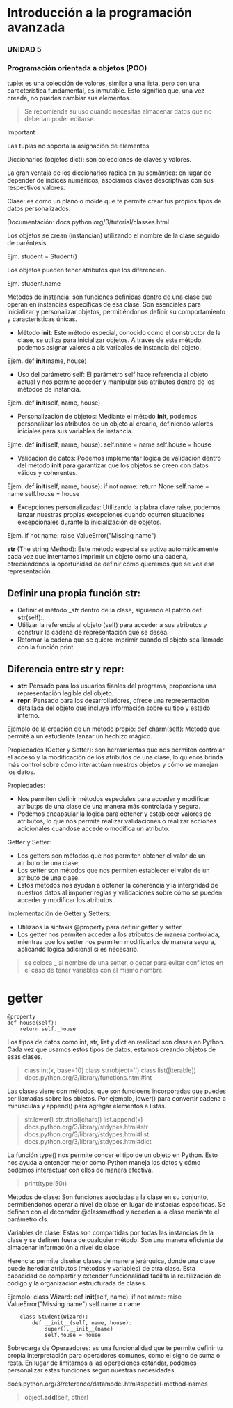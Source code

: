 # Introducción a la programación avanzada

### UNIDAD 5

### Programación orientada a objetos (POO)

tuple: es una colección de valores, similar a una lista, pero con una característica fundamental, es inmutable. Esto significa que, una vez creada, no puedes cambiar sus elementos.

> Se recomienda su uso cuando necesitas almacenar datos que no deberian poder editarse.

> [!IMPORTANT] 
> Las tuplas no soporta la asignación de elementos

Diccionarios (objetos dict): son colecciones de claves y valores.

La gran ventaja de los diccionarios radica en su semántica: en lugar de depender de índices numéricos, asociamos claves descriptivas con sus respectivos valores.

Clase: es como un plano o molde que te permite crear tus propios tipos de datos personalizados.

Documentación: docs.python.org/3/tutorial/classes.html

Los objetos se crean (instancian) utilizando el nombre de la clase seguido de paréntesis.

Ejm. student = Student()

Los objetos pueden tener atributos que los diferencien.

Ejm. student.name

Métodos de instancia: son funciones definidas dentro de una clase que operan en instancias específicas de esa clase. Son esenciales para inicializar y personalizar objetos, permitiéndonos definir su comportamiento y características únicas.

- Método __init__: Este método especial, conocido como el constructor de la clase, se utiliza para inicializar objetos. A través de este método, podemos asignar valores a als varibales de instancia del objeto.

Ejem. def __init__(name, house)

- Uso del parámetro self: El parámetro self hace referencia al objeto actual y nos permite acceder y manipular sus atributos dentro de los métodos de instancia.

Ejem. def __init__(self, name, house)

- Personalización de objetos: Mediante el método __init__, podemos personalizar los atributos de un objeto al crearlo, definiendo valores iniciales para sus variables de instancia.

Ejme. def __init__(self, name, house):
                self.name = name
                self.house = house

- Validación de datos: Podemos implementar lógica de validación dentro del método __init__ para garantizar que los objetos se creen con datos váidos y coherentes.

Ejem. def __init__(self, name, house):
            if not name:
                return None
            self.name = name
            self.house = house

- Excepciones personalizadas: Utilizando la plabra clave raise, podemos lanzar nuestras propias excepciones cuando ocurren situaciones excepcionales durante la inicialización de objetos.

Ejem.   if not name:
            raise ValueError("Missing name")

__str__ (The string Method): Este método especial se activa automáticamente cada vez que intentamos imprimir un objeto como una cadena, ofreciéndonos la oportunidad de definir cómo queremos que se vea esa representación.

## Definir una propia función __str__:
- Definir el método __str_ dentro de la clase, siguiendo el patrón def __str__(self):.
- Utilizar la referencia al objeto (self) para acceder a sus atributos y construir la cadena de representación que se desea.
- Retornar la cadena que se quiere imprimir cuando el objeto sea llamado con la función print.

## Diferencia entre __str__ y __repr__:
- __str__: Pensado para los usuarios fianles del programa, proporciona una representación legible del objeto.
- __repr__: Pensado para los desarrolladores, ofrece una representación detallada del objeto que incluye información sobre su tipo y estado interno.

Ejemplo de la creación de un método propio:
def charm(self):
Método que permité a un estudiante lanzar un hechizo mágico.

Propiedades (Getter y Setter): son herramientas que nos permiten controlar el acceso y la modificación de los atributos de una clase, lo qu enos brinda más control sobre cómo interactúan nuestros objetos y cómo se manejan los datos.

Propiedades:
- Nos permiten definir métodos especiales para acceder y modificar atributps de una clase de una manera más controlada y segura.
- Podemos encapsular la lógica para obtener y establecer valores de atributos, lo que nos permite realizar validaciones o realizar acciones adicionales cuandose accede o modifica un atributo.

Getter y Setter:
- Los getters son métodos que nos permiten obtener el valor de un atributo de una clase.
- Los setter son métodos que nos permiten establecer el valor de un atributo de una clase.
- Estos métodos nos ayudan a obtener la coherencia y la intergridad de nuestros datos al imponer reglas y validaciones sobre cómo se pueden acceder y modificar los atributos.

Implementación de Getter y Setters:
- Utilizaos la sintaxis @property para definir getter y setter.
- Los getter nos permiten acceder a los atributos de manera controlada, mientras que los setter nos permiten modificarlos de manera segura, aplicando lógica adicional si es necesario.

> se coloca _ al nombre de una setter, o getter para evitar conflictos en el caso de tener variables con el mismo nombre.

# getter
    @property
    def house(self):
        return self._house

Los tipos de datos como int, str, list y dict en realidad son clases en Python.
Cada vez que usamos estos tipos de datos, estamos creando objetos de esas clases.
> class int(x, base=10)
> class str(object='')
> class list([iterable])
docs.python.org/3/library/functions.html#int

Las clases viene con métodos, que son funcioens incorporadas que puedes ser llamadas sobre los objetos. Por ejemplo, lower() para convertir cadena a minúsculas y append() para agregar elementos a listas.
 > str.lower()
 > str.strip([chars])
 > list.append(x)
docs.python.org/3/library/stdypes.html#str
docs.python.org/3/library/stdypes.html#list
docs.python.org/3/library/stdypes.html#dict

 La función type() nos permite concer el tipo de un objeto en Python. Esto nos ayuda a entender mejor cómo Python maneja los datos y cómo podemos interactuar con ellos de manera efectiva.
 > print(type(50))

Métodos de clase: Son funciones asociadas a la clase en su conjunto, permitiéndonos operar a nivel de clase en lugar de instacias específicas. Se definen con el decorador @classmethod y acceden a la clase mediante el parámetro cls.

Variables de clase: Estas son compartidas por todas las instancias de la clase y se definen fuera de cualquier método. Son una manera eficiente de almacenar información a nivel de clase.

Herencia: permite diseñar clases de manera jerárquica, donde una clase puede heredar atributos (métodos y variables) de otra clase.
Esta capacidad de compartir y extender funcionalidad facilita la reutilización de código y la organización estructurada de clases.

Ejemplo: class Wizard:
            def __init__(self, name):
                if not name:
                    raise ValueError("Missing name")
                self.name = name

        class Student(Wizard):
            def __init__(self, name, house):
                super().__init__(name)
                self.house = house

Sobrecarga de Operaadores: es una funcionalidad que te permite definir tu propia interpretación para operadores comunes, como el signo de suma o resta. En lugar de limitarnos a las operaciones estándar, podemos personalizar estas funciones según nuestras necesidades.

docs.python.org/3/reference/datamodel.html#special-method-names

> object.__add__(self, other)



